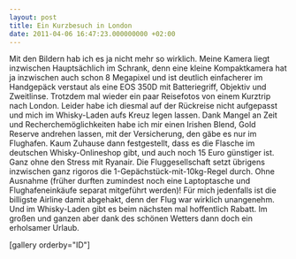 ```yaml
---
layout: post
title: Ein Kurzbesuch in London
date: 2011-04-06 16:47:23.000000000 +02:00
---
```

Mit den Bildern hab ich es ja nicht mehr so wirklich. Meine Kamera liegt inzwischen Hauptsächlich im Schrank, denn eine kleine Kompaktkamera hat ja inzwischen auch schon 8 Megapixel und ist deutlich einfacherer im Handgepäck verstaut als eine EOS 350D mit Batteriegriff, Objektiv und Zweitlinse. Trotzdem mal wieder ein paar Reisefotos von einem Kurztrip nach London. Leider habe ich diesmal auf der Rückreise nicht aufgepasst und mich im Whisky-Laden aufs Kreuz legen lassen. Dank Mangel an Zeit und Recherchemöglichkeiten habe ich mir einen Irishen Blend, Gold Reserve andrehen lassen, mit der Versicherung, den gäbe es nur im Flughafen. Kaum Zuhause dann festgestellt, dass es die Flasche im deutschen Whisky-Onlineshop gibt, und auch noch 15 Euro günstiger ist. Ganz ohne den Stress mit Ryanair. Die Fluggesellschaft setzt übrigens inzwischen ganz rigoros die 1-Gepächstück-mit-10kg-Regel durch. Ohne Ausnahme (früher durften zumindest noch eine Laptoptasche und Flughafeneinkäufe separat mitgeführt werden)! Für mich jedenfalls ist die billigste Airline damit abgehakt, denn der Flug war wirklich unangenehm. Und im Whisky-Laden gibt es beim nächsten mal hoffentlich Rabatt. Im großen und ganzen aber dank des schönen Wetters dann doch ein erholsamer Urlaub.

[gallery orderby="ID"] 
